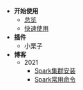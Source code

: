 - **开始使用**
    - [总览](#/README)
    - [快速使用](/zh-cn/start/快速使用.md)
- **插件**
    - 小栗子
- **博客**
    - 2021
      - [Spark集群安装](/zh-cn/blogs/Spark集群安装.md)
      - [Spark常用命令](/zh-cn/blogs/Spark常用命令.md)